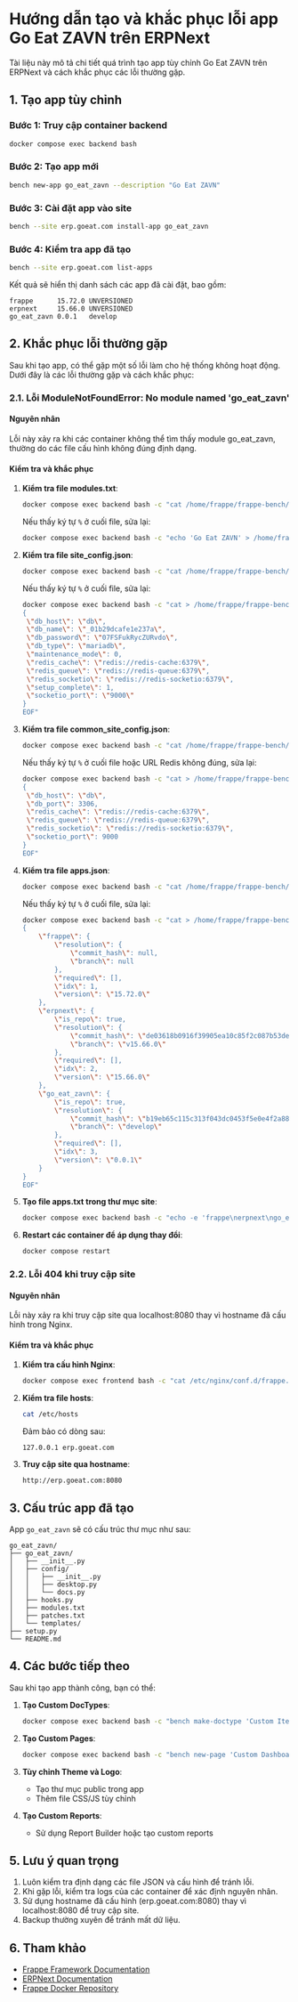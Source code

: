 # Hướng dẫn tạo và khắc phục lỗi app Go Eat ZAVN trên ERPNext

Tài liệu này mô tả chi tiết quá trình tạo app tùy chỉnh Go Eat ZAVN trên ERPNext và cách khắc phục các lỗi thường gặp.

## 1. Tạo app tùy chỉnh

### Bước 1: Truy cập container backend

```bash
docker compose exec backend bash
```

### Bước 2: Tạo app mới

```bash
bench new-app go_eat_zavn --description "Go Eat ZAVN"
```

### Bước 3: Cài đặt app vào site

```bash
bench --site erp.goeat.com install-app go_eat_zavn
```

### Bước 4: Kiểm tra app đã tạo

```bash
bench --site erp.goeat.com list-apps
```

Kết quả sẽ hiển thị danh sách các app đã cài đặt, bao gồm:
```
frappe      15.72.0 UNVERSIONED
erpnext     15.66.0 UNVERSIONED
go_eat_zavn 0.0.1   develop
```

## 2. Khắc phục lỗi thường gặp

Sau khi tạo app, có thể gặp một số lỗi làm cho hệ thống không hoạt động. Dưới đây là các lỗi thường gặp và cách khắc phục:

### 2.1. Lỗi ModuleNotFoundError: No module named 'go_eat_zavn'

#### Nguyên nhân
Lỗi này xảy ra khi các container không thể tìm thấy module go_eat_zavn, thường do các file cấu hình không đúng định dạng.

#### Kiểm tra và khắc phục

1. **Kiểm tra file modules.txt**:
   ```bash
   docker compose exec backend bash -c "cat /home/frappe/frappe-bench/apps/go_eat_zavn/go_eat_zavn/modules.txt"
   ```
   
   Nếu thấy ký tự `%` ở cuối file, sửa lại:
   ```bash
   docker compose exec backend bash -c "echo 'Go Eat ZAVN' > /home/frappe/frappe-bench/apps/go_eat_zavn/go_eat_zavn/modules.txt"
   ```

2. **Kiểm tra file site_config.json**:
   ```bash
   docker compose exec backend bash -c "cat /home/frappe/frappe-bench/sites/erp.goeat.com/site_config.json"
   ```
   
   Nếu thấy ký tự `%` ở cuối file, sửa lại:
   ```bash
   docker compose exec backend bash -c "cat > /home/frappe/frappe-bench/sites/erp.goeat.com/site_config.json << 'EOF'
   {
    \"db_host\": \"db\",
    \"db_name\": \"_01b29dcafe1e237a\",
    \"db_password\": \"07FSFukRycZURvdo\",
    \"db_type\": \"mariadb\",
    \"maintenance_mode\": 0,
    \"redis_cache\": \"redis://redis-cache:6379\",
    \"redis_queue\": \"redis://redis-queue:6379\",
    \"redis_socketio\": \"redis://redis-socketio:6379\",
    \"setup_complete\": 1,
    \"socketio_port\": \"9000\"
   }
   EOF"
   ```

3. **Kiểm tra file common_site_config.json**:
   ```bash
   docker compose exec backend bash -c "cat /home/frappe/frappe-bench/sites/common_site_config.json"
   ```
   
   Nếu thấy ký tự `%` ở cuối file hoặc URL Redis không đúng, sửa lại:
   ```bash
   docker compose exec backend bash -c "cat > /home/frappe/frappe-bench/sites/common_site_config.json << 'EOF'
   {
    \"db_host\": \"db\",
    \"db_port\": 3306,
    \"redis_cache\": \"redis://redis-cache:6379\",
    \"redis_queue\": \"redis://redis-queue:6379\",
    \"redis_socketio\": \"redis://redis-socketio:6379\",
    \"socketio_port\": 9000
   }
   EOF"
   ```

4. **Kiểm tra file apps.json**:
   ```bash
   docker compose exec backend bash -c "cat /home/frappe/frappe-bench/sites/apps.json"
   ```
   
   Nếu thấy ký tự `%` ở cuối file, sửa lại:
   ```bash
   docker compose exec backend bash -c "cat > /home/frappe/frappe-bench/sites/apps.json << 'EOF'
   {
       \"frappe\": {
           \"resolution\": {
               \"commit_hash\": null,
               \"branch\": null
           },
           \"required\": [],
           \"idx\": 1,
           \"version\": \"15.72.0\"
       },
       \"erpnext\": {
           \"is_repo\": true,
           \"resolution\": {
               \"commit_hash\": \"de03618b0916f39905ea10c85f2c087b53deb2da\",
               \"branch\": \"v15.66.0\"
           },
           \"required\": [],
           \"idx\": 2,
           \"version\": \"15.66.0\"
       },
       \"go_eat_zavn\": {
           \"is_repo\": true,
           \"resolution\": {
               \"commit_hash\": \"b19eb65c115c313f043dc0453f5e0e4f2a881bd8\",
               \"branch\": \"develop\"
           },
           \"required\": [],
           \"idx\": 3,
           \"version\": \"0.0.1\"
       }
   }
   EOF"
   ```

5. **Tạo file apps.txt trong thư mục site**:
   ```bash
   docker compose exec backend bash -c "echo -e 'frappe\nerpnext\ngo_eat_zavn' > /home/frappe/frappe-bench/sites/erp.goeat.com/apps.txt"
   ```

6. **Restart các container để áp dụng thay đổi**:
   ```bash
   docker compose restart
   ```

### 2.2. Lỗi 404 khi truy cập site

#### Nguyên nhân
Lỗi này xảy ra khi truy cập site qua localhost:8080 thay vì hostname đã cấu hình trong Nginx.

#### Kiểm tra và khắc phục

1. **Kiểm tra cấu hình Nginx**:
   ```bash
   docker compose exec frontend bash -c "cat /etc/nginx/conf.d/frappe.conf"
   ```

2. **Kiểm tra file hosts**:
   ```bash
   cat /etc/hosts
   ```
   
   Đảm bảo có dòng sau:
   ```
   127.0.0.1 erp.goeat.com
   ```

3. **Truy cập site qua hostname**:
   ```
   http://erp.goeat.com:8080
   ```

## 3. Cấu trúc app đã tạo

App `go_eat_zavn` sẽ có cấu trúc thư mục như sau:
```
go_eat_zavn/
├── go_eat_zavn/
│   ├── __init__.py
│   ├── config/
│   │   ├── __init__.py
│   │   ├── desktop.py
│   │   └── docs.py
│   ├── hooks.py
│   ├── modules.txt
│   ├── patches.txt
│   └── templates/
├── setup.py
└── README.md
```

## 4. Các bước tiếp theo

Sau khi tạo app thành công, bạn có thể:

1. **Tạo Custom DocTypes**:
   ```bash
   docker compose exec backend bash -c "bench make-doctype 'Custom Item' --module 'Go Eat ZAVN'"
   ```

2. **Tạo Custom Pages**:
   ```bash
   docker compose exec backend bash -c "bench new-page 'Custom Dashboard' --module 'Go Eat ZAVN'"
   ```

3. **Tùy chỉnh Theme và Logo**:
   - Tạo thư mục public trong app
   - Thêm file CSS/JS tùy chỉnh

4. **Tạo Custom Reports**:
   - Sử dụng Report Builder hoặc tạo custom reports

## 5. Lưu ý quan trọng

1. Luôn kiểm tra định dạng các file JSON và cấu hình để tránh lỗi.
2. Khi gặp lỗi, kiểm tra logs của các container để xác định nguyên nhân.
3. Sử dụng hostname đã cấu hình (erp.goeat.com:8080) thay vì localhost:8080 để truy cập site.
4. Backup thường xuyên để tránh mất dữ liệu.

## 6. Tham khảo

- [Frappe Framework Documentation](https://frappeframework.com/docs)
- [ERPNext Documentation](https://docs.erpnext.com)
- [Frappe Docker Repository](https://github.com/frappe/frappe_docker) 
